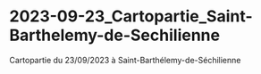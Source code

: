 # 2023-09-23_Cartopartie_Saint-Barthelemy-de-Sechilienne
Cartopartie du 23/09/2023 à Saint-Barthélemy-de-Séchilienne
